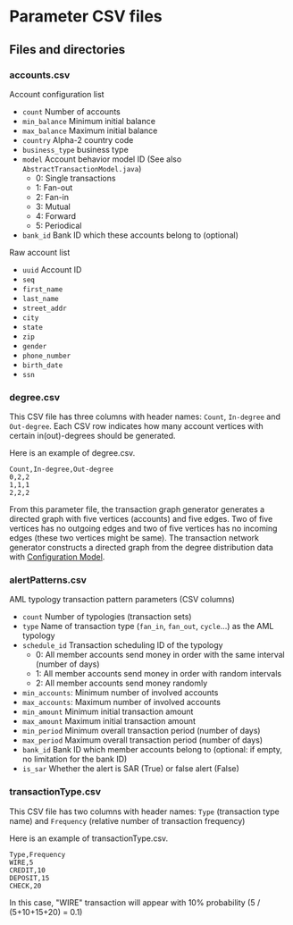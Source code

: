# Parameter CSV files

## Files and directories


### accounts.csv
Account configuration list
- `count` Number of accounts
- `min_balance` Minimum initial balance
- `max_balance` Maximum initial balance
- `country` Alpha-2 country code
- `business_type` business type
- `model` Account behavior model ID (See also `AbstractTransactionModel.java`)
  - 0: Single transactions
  - 1: Fan-out
  - 2: Fan-in
  - 3: Mutual
  - 4: Forward
  - 5: Periodical
- `bank_id` Bank ID which these accounts belong to (optional)


Raw account list
- `uuid` Account ID
- `seq`
- `first_name`
- `last_name`
- `street_addr`
- `city`
- `state`
- `zip`
- `gender`
- `phone_number`
- `birth_date`
- `ssn`



### degree.csv
This CSV file has three columns with header names: `Count`, `In-degree` and `Out-degree`.
Each CSV row indicates how many account vertices with certain in(out)-degrees should be generated.

Here is an example of degree.csv.
```
Count,In-degree,Out-degree
0,2,2
1,1,1
2,2,2
```
From this parameter file, the transaction graph generator generates a directed graph with five vertices (accounts) and five edges.
Two of five vertices has no outgoing edges and two of five vertices has no incoming edges (these two vertices might be same).
The transaction network generator constructs a directed graph from the degree distribution data with
[Configuration Model](https://networkx.github.io/documentation/networkx-1.11/reference/generated/networkx.generators.degree_seq.directed_configuration_model.html).

### alertPatterns.csv
AML typology transaction pattern parameters (CSV columns)

- `count` Number of typologies (transaction sets)
- `type` Name of transaction type (`fan_in`, `fan_out`, `cycle`...) as the AML typology
- `schedule_id` Transaction scheduling ID of the typology
  - 0: All member accounts send money in order with the same interval (number of days)
  - 1: All member accounts send money in order with random intervals
  - 2: All member accounts send money randomly
- `min_accounts`: Minimum number of involved accounts
- `max_accounts`: Maximum number of involved accounts
- `min_amount` Minimum initial transaction amount
- `max_amount` Maximum initial transaction amount
- `min_period` Minimum overall transaction period (number of days)
- `max_period` Maximum overall transaction period (number of days)
- `bank_id` Bank ID which member accounts belong to (optional: if empty, no limitation for the bank ID) 
- `is_sar` Whether the alert is SAR (True) or false alert (False)


### transactionType.csv
This CSV file has two columns with header names: `Type` (transaction type name) 
and `Frequency` (relative number of transaction frequency)

Here is an example of transactionType.csv.
```
Type,Frequency
WIRE,5
CREDIT,10
DEPOSIT,15
CHECK,20
```
In this case, "WIRE" transaction will appear with 10% probability (5 / (5+10+15+20) = 0.1)